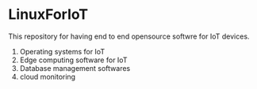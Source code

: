 # LinuxForIoT
This repository for having end to end opensource softwre for IoT devices.
1. Operating systems for IoT
2. Edge computing software for IoT
3. Database management softwares
4. cloud monitoring
